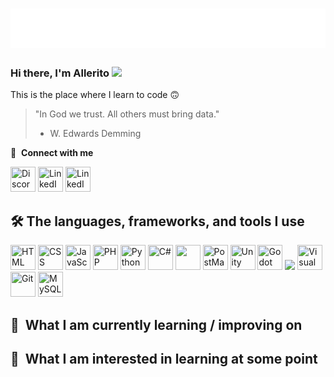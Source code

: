 <h1 align="center">
  <img src="https://github.com/Allerito/Allerito/blob/main/name.svg" alt="Allerito" />
</h1>

### Hi there, I'm Allerito <img src="https://media.giphy.com/media/hvRJCLFzcasrR4ia7z/giphy.gif" width="25px"></img>
This is the place where I learn to code 🙃

> "In God we trust. All others must bring data."
> - W. Edwards Demming

🔗 &nbsp;**Connect with me**

<a href="#"><img src="https://skillicons.dev/icons?theme=dark&i=discord" width="40" height="40" title="Discord"></a>
<a href="#"><img src="https://skillicons.dev/icons?theme=dark&i=linkedin" width="40" height="40" title="LinkedIn"></a>
<a href="#"><img src="https://skillicons.dev/icons?theme=dark&i=linkedIn" width="40" height="40" title="LinkedIn"></a>

## 🛠️ The languages, frameworks, and tools I use
  <a name="learning-now"></a>
  <a href="https://developer.mozilla.org/en-US/docs/Web/HTML"><img src="https://skillicons.dev/icons?theme=dark&i=html" width="40" height="40" title="HTML"></a>
  <a href="https://developer.mozilla.org/en-US/docs/Web/CSS"><img src="https://skillicons.dev/icons?theme=dark&i=css" width="40" height="40" title="CSS"></a>
  <a href="https://developer.mozilla.org/en-US/docs/Web/JavaScript"><img src="https://skillicons.dev/icons?theme=dark&i=js" width="40" height="40" title="JavaScript"></a>
  <a href="https://www.php.net/"><img src="https://skillicons.dev/icons?theme=dark&i=php" width="40" height="40" title="PHP"></a>
  <a href="https://www.python.org/"><img src="https://skillicons.dev/icons?theme=dark&i=py" width="40" height="40" title="Python"></a>
  <a href="https://docs.microsoft.com/en-us/dotnet/csharp/"><img src="https://skillicons.dev/icons?theme=dark&i=cs" width="40" height="40" title="C#"></a>
  <a href="#" target="_blank"><img src="https://media.discordapp.net/attachments/872913652171300875/1016720593309139044/line.png" alt="" width="40" height="40"></a>
   <a href="https://www.lua.org/"><img src="https://skillicons.dev/icons?theme=dark&i=postman" width="40" height="40" title="PostMan"></a>
  <a href="https://unity.com/"><img src="https://skillicons.dev/icons?theme=dark&i=unity" width="40" height="40" title="Unity"></a>
  <a href="https://godotengine.org/"><img src="https://skillicons.dev/icons?theme=dark&amp;i=godot" width="40" height="40" title="Godot"></a>
  <a href="#" target="_blank"> <img src="https://media.discordapp.net/attachments/872913652171300875/1016720593309139044/line.png"></a>
  <a href="https://code.visualstudio.com/"><img src="https://skillicons.dev/icons?theme=dark&i=vscode" width="40" height="40" title="Visual Studio Code"></a>
  <a href="https://git-scm.com/"><img src="https://skillicons.dev/icons?theme=dark&i=git" width="40" height="40" title="Git"></a>
  <a href="https://www.mysql.com/"><img src="https://skillicons.dev/icons?theme=dark&i=mysql" width="40" height="40" title="MySQL"></a>
  
  ## 📖  What I am currently learning / improving on
  
  ## 👾  What I am interested in learning at some point
<!--
**Allerito/Allerito** is a ✨ _special_ ✨ repository because its `README.md` (this file) appears on your GitHub profile.

Here are some ideas to get you started:

- 🔭 I’m currently working on ...
- 🌱 I’m currently learning ...
- 👯 I’m looking to collaborate on ...
- 🤔 I’m looking for help with ...
- 💬 Ask me about ...
- 📫 How to reach me: ...
- 😄 Pronouns: ...
- ⚡ Fun fact: ...
-->
